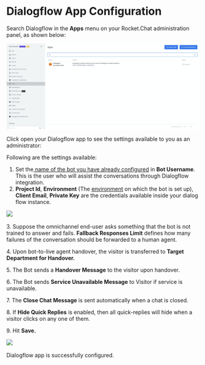 # Dialogflow App Configuration

Search Dialogflow in the **Apps** menu on your Rocket.Chat administration panel, as shown below:

![](<../../../../../.gitbook/assets/image (460).png>)

Click open your Dialogflow app to see the settings available to you as an administrator:&#x20;

Following are the settings available:

1. Set the[ name of the bot you have already configured](https://docs.rocket.chat/guides/apps-guides/omnichannel-apps/dialogflow-app/dialogflow-app-configuration/bot-user-configuration) in **Bot Username**. This is the user who will assist the conversations through Dialogflow integration.&#x20;
2. **Project Id**, **Environment** (The [environment](https://cloud.google.com/dialogflow/es/docs/agents-versions) on which the bot is set up), **Client Email**, **Private Key** are the credentials available inside your dialog flow instance.

![](../../../../../.gitbook/assets/2021-12-12\_19-05-24.png)

&#x20;

3\. Suppose the omnichannel end-user asks something that the bot is not trained to answer and fails. **Fallback Responses Limit** defines how many failures of the conversation should be forwarded to a human agent.&#x20;

4\. Upon bot-to-live agent handover, the visitor is transferred to **Target Department for Handover.**

5\. The Bot sends a **Handover Message** to the visitor upon handover.

6\. The Bot sends **Service Unavailable Message** to Visitor if service is unavailable.

7\. The **Close Chat Message** is sent automatically when a chat is closed.

8\. If **Hide Quick Replies** is enabled, then all quick-replies will hide when a visitor clicks on any one of them.&#x20;

9\. Hit **Save.**

![](<../../../../../.gitbook/assets/2021-12-12\_18-46-48 copy.png>)

Dialogflow app is successfully configured.
